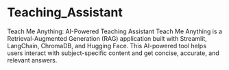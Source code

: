 # Teaching_Assistant
Teach Me Anything: AI-Powered Teaching Assistant  Teach Me Anything is a Retrieval-Augmented Generation (RAG) application built with Streamlit, LangChain, ChromaDB, and Hugging Face. This AI-powered tool helps users interact with subject-specific content and get concise, accurate, and relevant answers.
